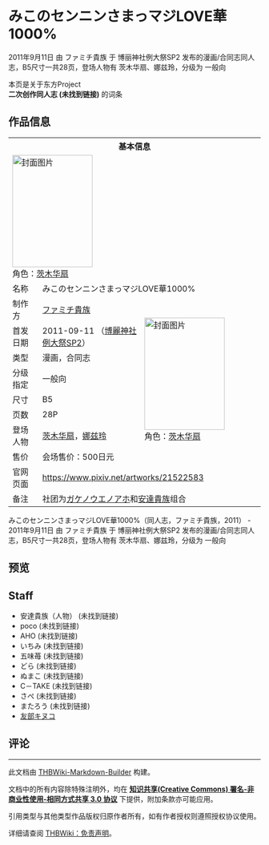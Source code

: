 # みこのセンニンさまっマジLOVE華1000%

<!-- source html: G:\repos\THBWiki-Markdown-Builder\THBWikiMarkdown\Temp\main\7\7b\ns0%3A%E3%81%BF%E3%81%93%E3%81%AE%E3%82%BB%E3%83%B3%E3%83%8B%E3%83%B3%E3%81%95%E3%81%BE%E3%81%A3%E3%83%9E%E3%82%B8LOVE%E8%8F%AF1000%25.html -->

2011年9月11日 由 ファミチ貴族 于 博丽神社例大祭SP2 发布的漫画/合同志同人志，B5尺寸一共28页，登场人物有 茨木华扇、娜兹玲，分级为 一般向

本页是关于东方Project  
 **二次创作同人志 (未找到链接)** 的词条
## 作品信息

<table><tbody><tr><th colspan="3">基本信息</th></tr><tr><td class="cover-artwork-mobile" colspan="2"><a href="./文件-みこのセンニンさまっマジLOVE華1000%封面.jpg.md" class="image" title="封面图片"><img alt="封面图片" src="https://upload.thwiki.cc/thumb/e/e2/%E3%81%BF%E3%81%93%E3%81%AE%E3%82%BB%E3%83%B3%E3%83%8B%E3%83%B3%E3%81%95%E3%81%BE%E3%81%A3%E3%83%9E%E3%82%B8LOVE%E8%8F%AF1000%25%E5%B0%81%E9%9D%A2.jpg/160px-%E3%81%BF%E3%81%93%E3%81%AE%E3%82%BB%E3%83%B3%E3%83%8B%E3%83%B3%E3%81%95%E3%81%BE%E3%81%A3%E3%83%9E%E3%82%B8LOVE%E8%8F%AF1000%25%E5%B0%81%E9%9D%A2.jpg" decoding="async" loading="lazy" width="160" height="224" srcset="https://upload.thwiki.cc/thumb/e/e2/%E3%81%BF%E3%81%93%E3%81%AE%E3%82%BB%E3%83%B3%E3%83%8B%E3%83%B3%E3%81%95%E3%81%BE%E3%81%A3%E3%83%9E%E3%82%B8LOVE%E8%8F%AF1000%25%E5%B0%81%E9%9D%A2.jpg/241px-%E3%81%BF%E3%81%93%E3%81%AE%E3%82%BB%E3%83%B3%E3%83%8B%E3%83%B3%E3%81%95%E3%81%BE%E3%81%A3%E3%83%9E%E3%82%B8LOVE%E8%8F%AF1000%25%E5%B0%81%E9%9D%A2.jpg 1.5x, https://upload.thwiki.cc/thumb/e/e2/%E3%81%BF%E3%81%93%E3%81%AE%E3%82%BB%E3%83%B3%E3%83%8B%E3%83%B3%E3%81%95%E3%81%BE%E3%81%A3%E3%83%9E%E3%82%B8LOVE%E8%8F%AF1000%25%E5%B0%81%E9%9D%A2.jpg/321px-%E3%81%BF%E3%81%93%E3%81%AE%E3%82%BB%E3%83%B3%E3%83%8B%E3%83%B3%E3%81%95%E3%81%BE%E3%81%A3%E3%83%9E%E3%82%B8LOVE%E8%8F%AF1000%25%E5%B0%81%E9%9D%A2.jpg 2x" data-file-width="480" data-file-height="670"></a><div class="cover-char">角色：<a href="./茨木华扇.md" title="茨木华扇">茨木华扇</a></div></td>
</tr><tr><td class="label">名称</td><td colspan="2"> みこのセンニンさまっマジLOVE華1000% </td></tr><tr><td class="label">制作方</td><td><a href="/index.php?title=%E3%83%95%E3%82%A1%E3%83%9F%E3%83%81%E8%B2%B4%E6%97%8F&amp;action=edit&amp;redlink=1" class="new" title="ファミチ貴族（页面不存在）">ファミチ貴族</a></td><td class="cover-artwork" rowspan="8" style="min-width:224px;"><a href="./文件-みこのセンニンさまっマジLOVE華1000%封面.jpg.md" class="image" title="封面图片"><img alt="封面图片" src="https://upload.thwiki.cc/thumb/e/e2/%E3%81%BF%E3%81%93%E3%81%AE%E3%82%BB%E3%83%B3%E3%83%8B%E3%83%B3%E3%81%95%E3%81%BE%E3%81%A3%E3%83%9E%E3%82%B8LOVE%E8%8F%AF1000%25%E5%B0%81%E9%9D%A2.jpg/160px-%E3%81%BF%E3%81%93%E3%81%AE%E3%82%BB%E3%83%B3%E3%83%8B%E3%83%B3%E3%81%95%E3%81%BE%E3%81%A3%E3%83%9E%E3%82%B8LOVE%E8%8F%AF1000%25%E5%B0%81%E9%9D%A2.jpg" decoding="async" loading="lazy" width="160" height="224" srcset="https://upload.thwiki.cc/thumb/e/e2/%E3%81%BF%E3%81%93%E3%81%AE%E3%82%BB%E3%83%B3%E3%83%8B%E3%83%B3%E3%81%95%E3%81%BE%E3%81%A3%E3%83%9E%E3%82%B8LOVE%E8%8F%AF1000%25%E5%B0%81%E9%9D%A2.jpg/241px-%E3%81%BF%E3%81%93%E3%81%AE%E3%82%BB%E3%83%B3%E3%83%8B%E3%83%B3%E3%81%95%E3%81%BE%E3%81%A3%E3%83%9E%E3%82%B8LOVE%E8%8F%AF1000%25%E5%B0%81%E9%9D%A2.jpg 1.5x, https://upload.thwiki.cc/thumb/e/e2/%E3%81%BF%E3%81%93%E3%81%AE%E3%82%BB%E3%83%B3%E3%83%8B%E3%83%B3%E3%81%95%E3%81%BE%E3%81%A3%E3%83%9E%E3%82%B8LOVE%E8%8F%AF1000%25%E5%B0%81%E9%9D%A2.jpg/321px-%E3%81%BF%E3%81%93%E3%81%AE%E3%82%BB%E3%83%B3%E3%83%8B%E3%83%B3%E3%81%95%E3%81%BE%E3%81%A3%E3%83%9E%E3%82%B8LOVE%E8%8F%AF1000%25%E5%B0%81%E9%9D%A2.jpg 2x" data-file-width="480" data-file-height="670"></a><div class="cover-char">角色：<a href="./茨木华扇.md" title="茨木华扇">茨木华扇</a></div></td>
</tr><tr><td class="label">首发日期</td><td>2011-09-11&#160;（<a href="/展会作品列表?e=%E5%8D%9A%E4%B8%BD%E7%A5%9E%E7%A4%BE%E4%BE%8B%E5%A4%A7%E7%A5%ADSP%232">博麗神社例大祭SP2</a>）</td></tr><tr><td class="label">类型</td><td>漫画，合同志</td></tr><tr><td class="label">分级指定</td><td>一般向</td></tr><tr><td class="label">尺寸</td><td>B5</td></tr><tr><td class="label">页数</td><td>28P</td></tr><tr><td class="label">登场人物</td><td><a href="./茨木华扇.md" title="茨木华扇">茨木华扇</a>，<a href="./娜兹玲.md" title="娜兹玲">娜兹玲</a></td></tr><tr><td class="label">售价</td><td>会场售价：500日元</td></tr>
<tr><td class="label">官网页面</td><td colspan="2"><a rel="nofollow" class="external free" href="https://www.pixiv.net/artworks/21522583">https://www.pixiv.net/artworks/21522583</a></td></tr><tr><td class="label">备注</td><td colspan="2">社团为<a href="/index.php?title=%E3%82%AC%E3%82%B1%E3%83%8E%E3%82%A6%E3%82%A8%E3%83%8E%E3%82%A2%E3%83%9B&amp;action=edit&amp;redlink=1" class="new" title="ガケノウエノアホ（页面不存在）">ガケノウエノアホ</a>和<a href="./安達貴族.md" title="安達貴族">安達貴族</a>组合</td></tr></tbody></table>

みこのセンニンさまっマジLOVE華1000%（同人志，ファミチ貴族，2011） - 2011年9月11日 由 ファミチ貴族 于 博丽神社例大祭SP2 发布的漫画/合同志同人志，B5尺寸一共28页，登场人物有 茨木华扇、娜兹玲，分级为 一般向
## 预览
## Staff
- 安達貴族（人物） (未找到链接)
- poco (未找到链接)
- AHO (未找到链接)
- いちみ (未找到链接)
- 五味苺 (未找到链接)
- どら (未找到链接)
- ぬまこ (未找到链接)
- C－TAKE (未找到链接)
- さぺ (未找到链接)
- またろう (未找到链接)
- [友部キヌコ](./友部キヌコ.md)

## 评论




---

此文档由 [THBWiki-Markdown-Builder](https://github.com/Delsin-Yu/THBWiki-Markdown-Builder) 构建。

文档中的所有内容除特殊注明外，均在 [**知识共享(Creative Commons) 署名-非商业性使用-相同方式共享 3.0 协议**](https://creativecommons.org/licenses/by-sa/3.0/deed.zh-hans) 下提供，附加条款亦可能应用。

引用类型与其他类型作品版权归原作者所有，如有作者授权则遵照授权协议使用。

详细请查阅 [THBWiki：免责声明](https://thbwiki.cc/THBWiki:%E5%85%8D%E8%B4%A3%E5%A3%B0%E6%98%8E)。

